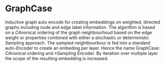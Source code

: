 # GraphCase
Inductive graph auto encode for creating embeddings on weighted, directed graphs including node and edge label information. The algorithm is based on a *CA*nonical ordering of the graph neighbourhoud based on the edge weight or properties combined with either a stochastic or deterministic *S*ampling approach. The sampled neightbourbour is fed into a standard auto-*E*ncoder to create an embeding per layer. Hence the name GraphCase: *CA*nonical ordering and *Sampling *E*ncoder.  By iteration over multiple layer the scope of the resulting embedding is increased. 
